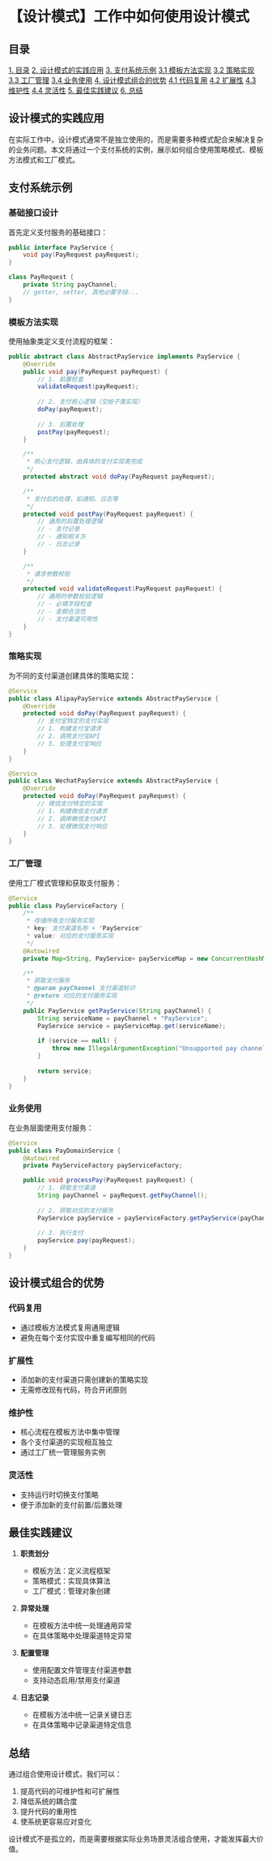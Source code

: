 # 【设计模式】工作中如何使用设计模式

## 目录
[1. 目录](#目录)
[2. 设计模式的实践应用](#设计模式的实践应用)
[3. 支付系统示例](#支付系统示例)
    [3.1 模板方法实现](#模板方法实现)
    [3.2 策略实现](#策略实现)
    [3.3 工厂管理](#工厂管理)
    [3.4 业务使用](#业务使用)
[4. 设计模式组合的优势](#设计模式组合的优势)
    [4.1 代码复用](#代码复用)
    [4.2 扩展性](#扩展性)
    [4.3 维护性](#维护性)
    [4.4 灵活性](#灵活性)
[5. 最佳实践建议](#最佳实践建议)
[6. 总结](#总结)



## 设计模式的实践应用

在实际工作中，设计模式通常不是独立使用的，而是需要多种模式配合来解决复杂的业务问题。本文将通过一个支付系统的实例，展示如何组合使用策略模式、模板方法模式和工厂模式。

## 支付系统示例

### 基础接口设计

首先定义支付服务的基础接口：

```java
public interface PayService {
    void pay(PayRequest payRequest);
}

class PayRequest {
    private String payChannel;
    // getter, setter, 其他必要字段...
}
```

### 模板方法实现

使用抽象类定义支付流程的框架：

```java
public abstract class AbstractPayService implements PayService {
    @Override
    public void pay(PayRequest payRequest) {
        // 1. 前置检查
        validateRequest(payRequest);
        
        // 2. 支付核心逻辑（交给子类实现）
        doPay(payRequest);
        
        // 3. 后置处理
        postPay(payRequest);
    }

    /**
     * 核心支付逻辑，由具体的支付实现类完成
     */
    protected abstract void doPay(PayRequest payRequest);

    /**
     * 支付后的处理，如通知、日志等
     */
    protected void postPay(PayRequest payRequest) {
        // 通用的后置处理逻辑
        // - 支付记录
        // - 通知相关方
        // - 日志记录
    }

    /**
     * 请求参数校验
     */
    protected void validateRequest(PayRequest payRequest) {
        // 通用的参数校验逻辑
        // - 必填字段检查
        // - 金额合法性
        // - 支付渠道可用性
    }
}
```

### 策略实现

为不同的支付渠道创建具体的策略实现：

```java
@Service
public class AlipayPayService extends AbstractPayService {
    @Override
    protected void doPay(PayRequest payRequest) {
        // 支付宝特定的支付实现
        // 1. 构建支付宝请求
        // 2. 调用支付宝API
        // 3. 处理支付宝响应
    }
}

@Service
public class WechatPayService extends AbstractPayService {
    @Override
    protected void doPay(PayRequest payRequest) {
        // 微信支付特定的实现
        // 1. 构建微信支付请求
        // 2. 调用微信支付API
        // 3. 处理微信支付响应
    }
}
```

### 工厂管理

使用工厂模式管理和获取支付服务：

```java
@Service
public class PayServiceFactory {
    /**
     * 存储所有支付服务实现
     * key: 支付渠道名称 + "PayService"
     * value: 对应的支付服务实现
     */
    @Autowired
    private Map<String, PayService> payServiceMap = new ConcurrentHashMap<>();

    /**
     * 获取支付服务
     * @param payChannel 支付渠道标识
     * @return 对应的支付服务实现
     */
    public PayService getPayService(String payChannel) {
        String serviceName = payChannel + "PayService";
        PayService service = payServiceMap.get(serviceName);
        
        if (service == null) {
            throw new IllegalArgumentException("Unsupported pay channel: " + payChannel);
        }
        
        return service;
    }
}
```

### 业务使用

在业务层面使用支付服务：

```java
@Service
public class PayDomainService {
    @Autowired
    private PayServiceFactory payServiceFactory;

    public void processPay(PayRequest payRequest) {
        // 1. 获取支付渠道
        String payChannel = payRequest.getPayChannel();
        
        // 2. 获取对应的支付服务
        PayService payService = payServiceFactory.getPayService(payChannel);
        
        // 3. 执行支付
        payService.pay(payRequest);
    }
}
```

## 设计模式组合的优势

### 代码复用
- 通过模板方法模式复用通用逻辑
- 避免在每个支付实现中重复编写相同的代码

### 扩展性
- 添加新的支付渠道只需创建新的策略实现
- 无需修改现有代码，符合开闭原则

### 维护性
- 核心流程在模板方法中集中管理
- 各个支付渠道的实现相互独立
- 通过工厂统一管理服务实例

### 灵活性
- 支持运行时切换支付策略
- 便于添加新的支付前置/后置处理

## 最佳实践建议

1. **职责划分**
   - 模板方法：定义流程框架
   - 策略模式：实现具体算法
   - 工厂模式：管理对象创建

2. **异常处理**
   - 在模板方法中统一处理通用异常
   - 在具体策略中处理渠道特定异常

3. **配置管理**
   - 使用配置文件管理支付渠道参数
   - 支持动态启用/禁用支付渠道

4. **日志记录**
   - 在模板方法中统一记录关键日志
   - 在具体策略中记录渠道特定信息

## 总结

通过组合使用设计模式，我们可以：
1. 提高代码的可维护性和可扩展性
2. 降低系统的耦合度
3. 提升代码的重用性
4. 使系统更容易应对变化

设计模式不是孤立的，而是需要根据实际业务场景灵活组合使用，才能发挥最大价值。